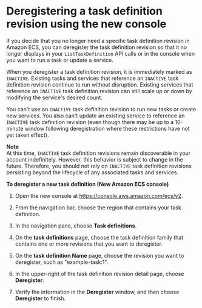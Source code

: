 # Deregistering a task definition revision using the new console<a name="deregister-task-definition-v2"></a>

If you decide that you no longer need a specific task definition revision in Amazon ECS, you can deregister the task definition revision so that it no longer displays in your `ListTaskDefinition` API calls or in the console when you want to run a task or update a service\.

When you deregister a task definition revision, it is immediately marked as `INACTIVE`\. Existing tasks and services that reference an `INACTIVE` task definition revision continue to run without disruption\. Existing services that reference an `INACTIVE` task definition revision can still scale up or down by modifying the service's desired count\.

You can't use an `INACTIVE` task definition revision to run new tasks or create new services\. You also can't update an existing service to reference an `INACTIVE` task definition revision \(even though there may be up to a 10\-minute window following deregistration where these restrictions have not yet taken effect\)\.

**Note**  
At this time, `INACTIVE` task definition revisions remain discoverable in your account indefinitely\. However, this behavior is subject to change in the future\. Therefore, you should not rely on `INACTIVE` task definition revisions persisting beyond the lifecycle of any associated tasks and services\.

**To deregister a new task definition \(New Amazon ECS console\)**

1. Open the new console at [https://console\.aws\.amazon\.com/ecs/v2](https://console.aws.amazon.com/ecs/v2)\.

1. From the navigation bar, choose the region that contains your task definition\.

1. In the navigation pane, choose **Task definitions**\.

1. On the **task definitions** page, choose the task definition family that contains one or more revisions that you want to deregister\.

1. On the **task definition Name** page, choose the revision you want to deregister, such as "example\-task:1"\.

1. In the upper\-right of the task definition revision detail page, choose **Deregister**\.

1. Verify the information in the **Deregister** window, and then choose **Deregister** to finish\.